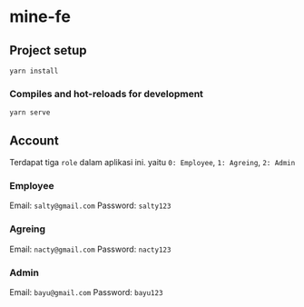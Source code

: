# mine-fe

## Project setup
```
yarn install
```

### Compiles and hot-reloads for development
```
yarn serve
```

## Account

Terdapat tiga `role` dalam aplikasi ini. yaitu `0: Employee`, `1: Agreing`, `2: Admin`

### Employee

Email: `salty@gmail.com`
Password: `salty123`

### Agreing

Email: `nacty@gmail.com`
Password: `nacty123`

### Admin

Email: `bayu@gmail.com`
Password: `bayu123`
